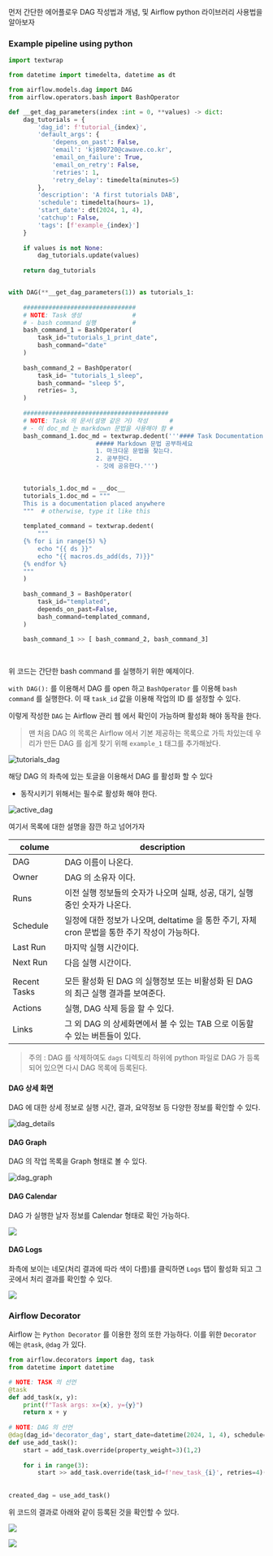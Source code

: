 
먼저 간단한 에어플로우 DAG 작성법과 개념, 및 Airflow python 라이브러리 사용법을 알아보자

### Example pipeline using python 

```python 
import textwrap

from datetime import timedelta, datetime as dt 

from airflow.models.dag import DAG
from airflow.operators.bash import BashOperator

def __get_dag_parameters(index :int = 0, **values) -> dict:
    dag_tutorials = {
        'dag_id': f'tutorial_{index}',
        'default_args': {
            'depens_on_past': False,
            'email': 'kj890720@cawave.co.kr', 
            'email_on_failure': True, 
            'email_on_retry': False, 
            'retries': 1,
            'retry_delay': timedelta(minutes=5)
        },
        'description': 'A first tutorials DAB', 
        'schedule': timedelta(hours= 1), 
        'start_date': dt(2024, 1, 4),
        'catchup': False, 
        'tags': [f'example_{index}']
    }
    
    if values is not None:
        dag_tutorials.update(values)
    
    return dag_tutorials


with DAG(**__get_dag_parameters(1)) as tutorials_1:
    
    ###############################
    # NOTE: Task 생성              #
    # - bash command 실행          #
    bash_command_1 = BashOperator(
        task_id="tutorials_1_print_date",
        bash_command="date"
    )
    
    bash_command_2 = BashOperator(
        task_id= "tutorials_1_sleep", 
        bash_command= "sleep 5", 
        retries= 3,
    )
    
    ########################################
    # NOTE: Task 의 문서(설명 같은 거) 작성      #
    # - 이 doc_md 는 markdown 문법을 사용해야 함 #
    bash_command_1.doc_md = textwrap.dedent('''#### Task Documentation 
                        ##### Markdown 문법 공부하세요
                        1. 마크다운 문법을 찾는다.
                        2. 공부한다.
                        - 깃에 공유한다.''')
    

    tutorials_1.doc_md = __doc__
    tutorials_1.doc_md = """
    This is a documentation placed anywhere
    """  # otherwise, type it like this 
    
    templated_command = textwrap.dedent(
        """
    {% for i in range(5) %}
        echo "{{ ds }}"
        echo "{{ macros.ds_add(ds, 7)}}"
    {% endfor %}
    """
    )
    
    bash_command_3 = BashOperator(
        task_id="templated",
        depends_on_past=False,
        bash_command=templated_command,
    )
    
    bash_command_1 >> [ bash_command_2, bash_command_3]
        
    
```

위 코드는 간단한 bash command 를 실행하기 위한 예제이다. 

`with DAG():` 를 이용해서 DAG 를 open 하고 `BashOperator` 를 이용해 `bash command` 를 실행한다. 이 때 `task_id` 값을 이용해 작업의 ID 를 설정할 수 있다.

이렇게 작성한 `DAG` 는 Airflow 관리 웹 에서 확인이 가능하며 활성화 해야 동작을 한다.

> 맨 처음 DAG 의 목록은 Airflow 에서 기본 제공하는 목록으로 가득 차있는데 우리가 만든 DAG 를 쉽게 찾기 위해 `example_1` 태그를 추가해놨다. 

![tutorials_dag](./img/03_tutorials/created_dag.png)

해당 DAG 의 좌측에 있는 토글을 이용해서 DAG 를 활성화 할 수 있다
- 동작시키기 위해서는 필수로 활성화 해야 한다.

![active_dag](./img/03_tutorials/active_dag.png)

여기서 목록에 대한 설명을 잠깐 하고 넘어가자

| colume | description |
| ---- | ---- |
| DAG | DAG 이름이 나온다. |
| Owner | DAG 의 소유자 이다. |
| Runs | 이전 실행 정보들의 숫자가 나오며 실패, 성공, 대기, 실행중인 숫자가 나온다. |
| Schedule | 일정에 대한 정보가 나오며, deltatime 을 통한 주기, 자체 cron 문법을 통한 주기 작성이 가능하다. |
| Last Run | 마지막 실행 시간이다. |
| Next Run | 다음 실행 시간이다. |
|  |  |
| Recent Tasks | 모든 활성화 된 DAG 의 실행정보 또는 비활성화 된 DAG 의 최근 실행 결과를 보여준다. |
| Actions | 실행, DAG 삭제 등을 할 수 있다. |
| Links | 그 외 DAG 의 상세화면에서 볼 수 있는 TAB 으로 이동할 수 있는 버튼들이 있다. |

> 주의 : DAG 를 삭제하여도 `dags` 디렉토리 하위에 python 파일로 DAG 가 등록되어 있으면 다시 DAG 목록에 등록된다.

#### DAG 상세 화면

DAG 에 대한 상세 정보로 실행 시간, 결과, 요약정보 등 다양한 정보를 확인할 수 있다.

![dag_details](./img/03_tutorials/dag_details.png)


#### DAG Graph

DAG 의 작업 목록을 Graph 형태로 볼 수 있다.

![dag_graph](./img/03_tutorials/dag_graph.png)

#### DAG Calendar

DAG 가 실행한 날자 정보를 Calendar 형태로 확인 가능하다.

![](./img/03_tutorials/dag_calendar.png)

#### DAG Logs

좌측에 보이는 네모(처리 결과에 따라 색이 다름)를 클릭하면 `Logs` 탭이 활성화 되고 그곳에서 처리 결과를 확인할 수 있다.

![](./img/03_tutorials/dag_logs.png)


### Airflow Decorator

Airflow 는 `Python Decorator` 를 이용한 정의 또한 가능하다. 이를 위한 `Decorator` 에는 `@task`, `@dag` 가 있다.

```python
from airflow.decorators import dag, task
from datetime import datetime

# NOTE: TASK 의 선언
@task
def add_task(x, y):
    print(f"Task args: x={x}, y={y}")
    return x + y
    
# NOTE: DAG 의 선언    
@dag(dag_id='decorator_dag', start_date=datetime(2024, 1, 4), schedule="0 1 * * *")
def use_add_task():
    start = add_task.override(property_weight=3)(1,2)
    
    for i in range(3):
        start >> add_task.override(task_id=f'new_task_{i}', retries=4)(start, i)
        
        
created_dag = use_add_task()

```

위 코드의 결과로 아래와 같이 등록된 것을 확인할 수 있다.

![](./img/03_tutorials/decorators_result_list.png)

![](./img/03_tutorials/decorators_result_details.png)